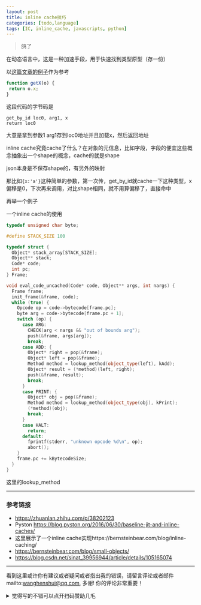 ```yaml
---
layout: post
title: inline cache技巧
categories: [todo,language]
tags: [IC, inline_cache, javascripts, python]
---
```


> 鸽了

在动态语言中，这是一种加速手段，用于快速找到类型原型（存一份）

以[这篇文章的例子](https://zhuanlan.zhihu.com/p/38202123)作为参考

```javascript
function getX(o) {
 return o.x;
}
```

这段代码的字节码是

```bytecode
get_by_id loc0, arg1, x
return loc0
```

大意是拿到参数1 arg1存到loc0地址并且加载x，然后返回地址

inline cache究竟cache了什么？在对象的元信息，比如字段，字段的便宜这些概念抽象出一个shape的概念，cache的就是shape

json本身是不保存shape的，有另外的映射

那比如`{x:'a'}`这种简单的参数，第一次传，get_by_id就cache一下这种类型，x偏移是0，下次再来调用，对比shape相同，就不用算偏移了，直接命中



再举一个例子

一个inline cache的使用

```c++
typedef unsigned char byte;

#define STACK_SIZE 100

typedef struct {
  Object* stack_array[STACK_SIZE];
  Object** stack;
  Code* code;
  int pc;
} Frame;

void eval_code_uncached(Code* code, Object** args, int nargs) {
  Frame frame;
  init_frame(&frame, code);
  while (true) {
    Opcode op = code->bytecode[frame.pc];
    byte arg = code->bytecode[frame.pc + 1];
    switch (op) {
      case ARG:
        CHECK(arg < nargs && "out of bounds arg");
        push(&frame, args[arg]);
        break;
      case ADD: {
        Object* right = pop(&frame);
        Object* left = pop(&frame);
        Method method = lookup_method(object_type(left), kAdd);
        Object* result = (*method)(left, right);
        push(&frame, result);
        break;
      }
      case PRINT: {
        Object* obj = pop(&frame);
        Method method = lookup_method(object_type(obj), kPrint);
        (*method)(obj);
        break;
      }
      case HALT:
        return;
      default:
        fprintf(stderr, "unknown opcode %d\n", op);
        abort();
    }
    frame.pc += kBytecodeSize;
  }
}

```



这里的lookup_method



---

### 参考链接

- https://zhuanlan.zhihu.com/p/38202123
- Pyston https://blog.pyston.org/2016/06/30/baseline-jit-and-inline-caches/
- 这里展示了一个inline cache实现https://bernsteinbear.com/blog/inline-caching/
- https://bernsteinbear.com/blog/small-objects/
- https://blog.csdn.net/sinat_39956944/article/details/105165074


---

看到这里或许你有建议或者疑问或者指出我的错误，请留言评论或者邮件mailto:wanghenshui@qq.com, 多谢!  你的评论非常重要！

<details>
<summary>觉得写的不错可以点开扫码赞助几毛</summary>
<img src="https://wanghenshui.github.io/assets/wepay.png" alt="微信转账">
</details>

